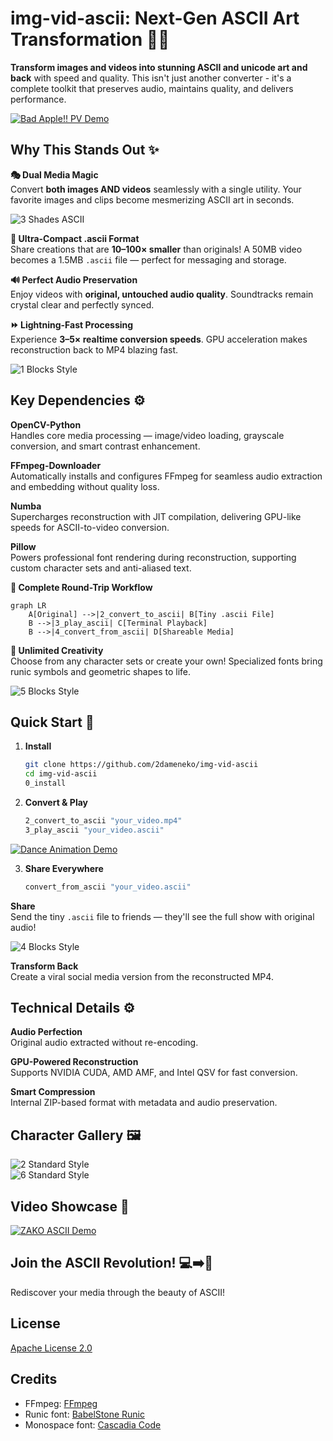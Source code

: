 # img-vid-ascii: Next-Gen ASCII Art Transformation 🔄🎨

**Transform images and videos into stunning ASCII and unicode art and back** with speed and quality. This isn't just another converter - it's a complete toolkit that preserves audio, maintains quality, and delivers performance.

[![Bad Apple!! PV Demo](https://raw.githubusercontent.com/2dameneko/img-vid-ascii/main/samples/video/Bad_Apple_PV_demo.ascii_demo.thumb.jpg)](https://raw.githubusercontent.com/2dameneko/img-vid-ascii/main/samples/video/Bad_Apple_PV_demo.ascii_demo.mp4)

## Why This Stands Out ✨

**🎭 Dual Media Magic**  
Convert **both images AND videos** seamlessly with a single utility. Your favorite images and clips become mesmerizing ASCII art in seconds.

![3 Shades ASCII](https://raw.githubusercontent.com/2dameneko/img-vid-ascii/main/samples/images/3_shades.ascii.jpg)

**💾 Ultra-Compact .ascii Format**  
Share creations that are **10–100× smaller** than originals! A 50MB video becomes a 1.5MB `.ascii` file — perfect for messaging and storage.

**🔊 Perfect Audio Preservation**  
Enjoy videos with **original, untouched audio quality**. Soundtracks remain crystal clear and perfectly synced.

**⏩ Lightning-Fast Processing**  
Experience **3–5× realtime conversion speeds**. GPU acceleration makes reconstruction back to MP4 blazing fast.

![1 Blocks Style](https://raw.githubusercontent.com/2dameneko/img-vid-ascii/main/samples/images/1_blocks.ascii.jpg)

## Key Dependencies ⚙️

**OpenCV-Python**  
Handles core media processing — image/video loading, grayscale conversion, and smart contrast enhancement.

**FFmpeg-Downloader**  
Automatically installs and configures FFmpeg for seamless audio extraction and embedding without quality loss.

**Numba**  
Supercharges reconstruction with JIT compilation, delivering GPU-like speeds for ASCII-to-video conversion.

**Pillow**  
Powers professional font rendering during reconstruction, supporting custom character sets and anti-aliased text.

**🔄 Complete Round-Trip Workflow**  
```mermaid
graph LR
    A[Original] -->|2_convert_to_ascii| B[Tiny .ascii File]
    B -->|3_play_ascii| C[Terminal Playback]
    B -->|4_convert_from_ascii| D[Shareable Media]
```

**🎨 Unlimited Creativity**  
Choose from any character sets or create your own! Specialized fonts bring runic symbols and geometric shapes to life.

![5 Blocks Style](https://raw.githubusercontent.com/2dameneko/img-vid-ascii/main/samples/images/5_blocks.ascii.jpg)

## Quick Start 🚀

1. **Install**  
   ```bash
   git clone https://github.com/2dameneko/img-vid-ascii
   cd img-vid-ascii
   0_install
   ```

2. **Convert & Play**  
   ```bash
   2_convert_to_ascii "your_video.mp4"
   3_play_ascii "your_video.ascii"
   ```

[![Dance Animation Demo](https://raw.githubusercontent.com/2dameneko/img-vid-ascii/main/samples/video/dance_mixer_standard.ascii_demo.thumb.jpg)](https://raw.githubusercontent.com/2dameneko/img-vid-ascii/main/samples/video/dance_mixer_standard.ascii_demo.mp4)

3. **Share Everywhere**  
   ```bash
   convert_from_ascii "your_video.ascii"
   ```

**Share**  
Send the tiny `.ascii` file to friends — they'll see the full show with original audio!

![4 Blocks Style](https://raw.githubusercontent.com/2dameneko/img-vid-ascii/main/samples/images/4_blocks.ascii.jpg)

**Transform Back**  
Create a viral social media version from the reconstructed MP4.

## Technical Details ⚙️

**Audio Perfection**  
Original audio extracted without re-encoding.

**GPU-Powered Reconstruction**  
Supports NVIDIA CUDA, AMD AMF, and Intel QSV for fast conversion.

**Smart Compression**  
Internal ZIP-based format with metadata and audio preservation.

## Character Gallery 🖼️

![2 Standard Style](https://raw.githubusercontent.com/2dameneko/img-vid-ascii/main/samples/images/2_standard.ascii.jpg)  
![6 Standard Style](https://raw.githubusercontent.com/2dameneko/img-vid-ascii/main/samples/images/6_standard.ascii.jpg)

## Video Showcase 🎥

[![ZAKO ASCII Demo](https://raw.githubusercontent.com/2dameneko/img-vid-ascii/main/samples/video/ZAKO_blocks.ascii_demo.thumb.jpg)](https://raw.githubusercontent.com/2dameneko/img-vid-ascii/main/samples/video/ZAKO_blocks.ascii_demo.mp4)

## Join the ASCII Revolution! 💻➡️🎨
Rediscover your media through the beauty of ASCII!

## License
[Apache License 2.0](https://www.apache.org/licenses/LICENSE-2.0)

## Credits
* FFmpeg: [FFmpeg](https://ffmpeg.org/)
* Runic font: [BabelStone Runic](https://www.babelstone.co.uk/Fonts/Runic.html)
* Monospace font: [Cascadia Code](https://github.com/microsoft/cascadia-code)